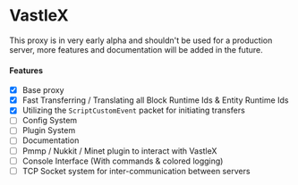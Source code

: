 # VastleX
 
This proxy is in very early alpha and shouldn't be used for a production server, more features and documentation will be added in the future.

#### Features

- [X] Base proxy
- [X] Fast Transferring / Translating all Block Runtime Ids & Entity Runtime Ids
- [X] Utilizing the `ScriptCustomEvent` packet for initiating transfers
- [ ] Config System
- [ ] Plugin System
- [ ] Documentation
- [ ] Pmmp / Nukkit / Minet plugin to interact with VastleX
- [ ] Console Interface (With commands & colored logging)
- [ ] TCP Socket system for inter-communication between servers